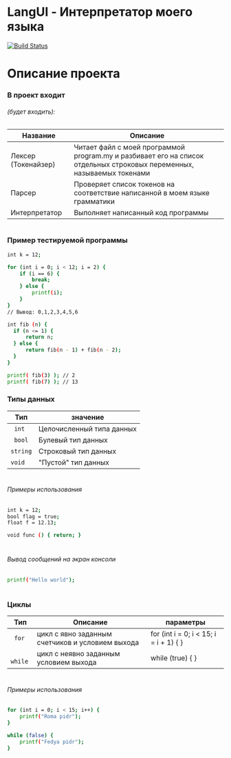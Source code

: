 # LangUI - Интерпретатор моего языка
[![Build Status](https://travis-ci.org/joemccann/dillinger.svg?branch=master)](https://travis-ci.org/joemccann/dillinger)

# Описание проекта

### В проект входит
###### (будет входить):

| Название | Описание | 
| ------ | ------ |
| Лексер (Токенайзер) |  Читает файл с моей программой program.my и разбивает его на список отдельных строковых переменных, называемых токенами
| Парсер | Проверяет список токенов на соответствие написанной в моем языке грамматики
|  Интерпретатор | Выполняет написанный код программы

#
### Пример тестируемой программы
```sh
int k = 12;

for (int i = 0; i < 12; i = 2) {
    if (i == 6) {
        break;
    } else {
        printf(i);
    }
} 
// Вывод: 0,1,2,3,4,5,6

int fib (n) {
  if (n <= 1) {
      return n;
  } else {
      return fib(n - 1) + fib(n - 2);
  }
}

printf( fib(3) ); // 2
printf( fib(7) ); // 13
```



### Типы данных
| Тип | значение | 
| ------ | ------ |
|``` int``` | Целочисленный типа данных 
|``` bool```| Булевый тип данных 
| ```string```| Строковый тип данных 
| ```void``` | "Пустой" тип данных 

#
###### Примеры использования

```sh
int k = 12;
bool flag = true;
float f = 12.13;

void func () { return; }
```
#
###### Вывод сообщений на экран консоли
```sh
printf("Hello world");
```


#
### Циклы
| Тип | Описание | параметры 
| ------ | ------ | ------ |
|``` for``` | цикл с явно заданным счетчиков и условием выхода | for (int i = 0; i < 15; i = i + 1) {  }
|``` while```| цикл с неявно заданным условием выхода | while (true) { }

#
###### Примеры использования
```sh
for (int i = 0; i < 15; i++) {
    printf("Roma pidr");
}

while (false) {
    printf("Fedya pidr");
}
```

